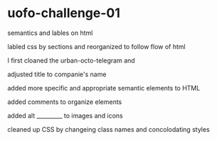# uofo-challenge-01
semantics and lables on html 

labled css by sections and reorganized to follow flow of html


 

I first cloaned the urban-octo-telegram and 

adjusted title to companie's name

added more specific and appropriate semantic elements to HTML

added comments to organize elements 

added alt _________ to images and icons

cleaned up CSS by changeing class names and concolodating styles

